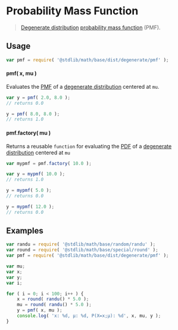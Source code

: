 Probability Mass Function
===

> [Degenerate distribution][degenerate-distribution] [probability mass function][pmf] (PMF).

<!-- <intro> -->

<!-- </intro> -->

<!-- <usage> -->

## Usage
``` javascript
var pmf = require( '@stdlib/math/base/dist/degenerate/pmf' );
```

#### pmf( x, mu )

Evaluates the [PMF][pmf] of a [degenerate distribution][degenerate-distribution] centered at `mu`.

``` javascript
var y = pmf( 2.0, 8.0 );
// returns 0.0

y = pmf( 8.0, 8.0 );
// returns 1.0
```

#### pmf.factory( mu )

Returns a reusable `function` for evaluating the [PDF][pmf] of a [degenerate distribution][degenerate-distribution] centered at `mu`

``` javascript
var mypmf = pmf.factory( 10.0 );

var y = mypmf( 10.0 );
// returns 1.0

y = mypmf( 5.0 );
// returns 0.0

y = mypmf( 12.0 );
// returns 0.0
```

<!-- </usage> -->

<!-- <examples> -->

## Examples

``` javascript
var randu = require( '@stdlib/math/base/random/randu' );
var round = require( '@stdlib/math/base/special/round' );
var pmf = require( '@stdlib/math/base/dist/degenerate/pmf' );

var mu;
var x;
var y;
var i;

for ( i = 0; i < 100; i++ ) {
    x = round( randu() * 5.0 );
    mu = round( randu() * 5.0 );
    y = pmf( x, mu );
    console.log( 'x: %d, µ: %d, P(X=x;µ): %d', x, mu, y );
}
```

<!-- </examples> -->


<!-- <links> -->

[pmf]: https://en.wikipedia.org/wiki/Probability_mass_function
[degenerate-distribution]: https://en.wikipedia.org/wiki/Degenerate_distribution

<!-- </links> -->
